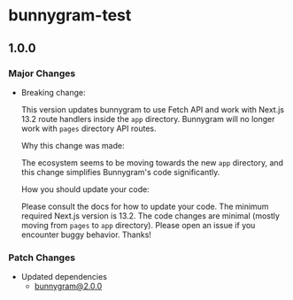 # bunnygram-test

## 1.0.0

### Major Changes

- Breaking change:

  This version updates bunnygram to use Fetch API and work with Next.js 13.2 route handlers inside the `app` directory. Bunnygram will no longer work with `pages` directory API routes.

  Why this change was made:

  The ecosystem seems to be moving towards the new `app` directory, and this change simplifies Bunnygram's code significantly.

  How you should update your code:

  Please consult the docs for how to update your code. The minimum required Next.js version is 13.2. The code changes are minimal (mostly moving from `pages` to `app` directory). Please open an issue if you encounter buggy behavior. Thanks!

### Patch Changes

- Updated dependencies
  - bunnygram@2.0.0

